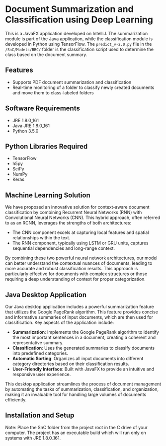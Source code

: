 # Document Summarization and Classification using Deep Learning

This is a JavaFX application developed on IntelliJ. The summarization module is part of the Java application, while the classification module is developed in Python using TensorFlow. The `predict_v-2.0.py` file in the `/SnC/Models/BBC/` folder is the classification script used to determine the class based on the document summary.

## Features

- Supports PDF document summarization and classification
- Real-time monitoring of a folder to classify newly created documents and move them to class-labeled folders

## Software Requirements

- JRE 1.8.0_161
- Java JRE 1.8.0_161
- Python 3.5.0

## Python Libraries Required

- TensorFlow
- h5py
- SciPy
- NumPy
- Keras

## Machine Learning Solution

We have proposed an innovative solution for context-aware document classification by combining Recurrent Neural Networks (RNN) with Convolutional Neural Networks (CNN). This hybrid approach, often referred to as an RCNN, leverages the strengths of both architectures:

- The CNN component excels at capturing local features and spatial relationships within the text.
- The RNN component, typically using LSTM or GRU units, captures sequential dependencies and long-range context.

By combining these two powerful neural network architectures, our model can better understand the contextual nuances of documents, leading to more accurate and robust classification results. This approach is particularly effective for documents with complex structures or those requiring a deep understanding of context for proper categorization.

## Java Desktop Application

Our Java desktop application includes a powerful summarization feature that utilizes the Google PageRank algorithm. This feature provides concise and informative summaries of input documents, which are then used for classification. Key aspects of the application include:

- **Summarization**: Implements the Google PageRank algorithm to identify the most important sentences in a document, creating a coherent and representative summary.
- **Classification**: Uses the generated summaries to classify documents into predefined categories.
- **Automatic Sorting**: Organizes all input documents into different category directories based on their classification results.
- **User-Friendly Interface**: Built with JavaFX to provide an intuitive and responsive user experience.

This desktop application streamlines the process of document management by automating the tasks of summarization, classification, and organization, making it an invaluable tool for handling large volumes of documents efficiently.

## Installation and Setup

Note: Place the SnC folder from the project root in the C drive of your computer. The project has an executable build which will run only on systems with JRE 1.8.0_161.
